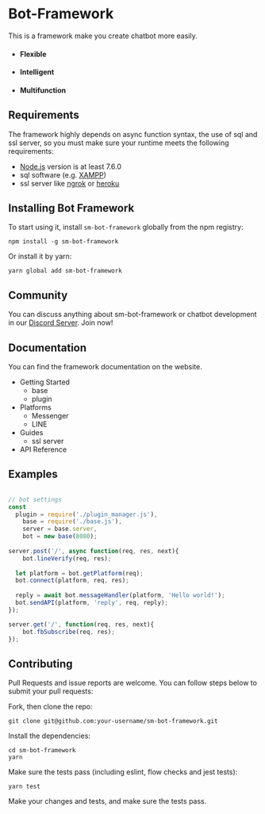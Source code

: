 # Bot-Framework

This is a framework make you create chatbot more easily.

* #### Flexible
* #### Intelligent
* #### Multifunction

## Requirements
The framework highly depends on async function syntax, the use of sql and ssl server, so you must make sure your runtime meets the following requirements:
* [Node.js](https://nodejs.org/en/) version is at least 7.6.0
* sql software (e.g. [XAMPP](https://www.apachefriends.org/zh_tw/index.html))
* ssl server like [ngrok](https://ngrok.com/) or [heroku](https://www.heroku.com/)

## Installing Bot Framework

To start using it, install `sm-bot-framework` globally from the npm registry:

`npm install -g sm-bot-framework`

Or install it by yarn:

`yarn global add sm-bot-framework`

## Community

You can discuss anything about sm-bot-framework or chatbot development in our [Discord Server](https://discord.gg/Gjaamg). Join now!

## Documentation

You can find the framework documentation on the website.

* Getting Started
  * base
  * plugin
* Platforms
  * Messenger
  * LINE
* Guides
  * ssl server
* API Reference

## Examples

```javascript

// bot settings
const
  plugin = require('./plugin_manager.js'),
	base = require('./base.js'),
	server = base.server,
	bot = new base(8080);
  
server.post('/', async function(req, res, next){
	bot.lineVerify(req, res);
  
  let platform = bot.getPlatform(req);
  bot.connect(platform, req, res);
  
  reply = await bot.messageHandler(platform, 'Hello world!');
  bot.sendAPI(platform, 'reply', req, reply);
});

server.get('/', function(req, res, next){
	bot.fbSubscribe(req, res);
});
```

## Contributing
Pull Requests and issue reports are welcome. You can follow steps below to submit your pull requests:

Fork, then clone the repo:

```
git clone git@github.com:your-username/sm-bot-framework.git
```
Install the dependencies:

```
cd sm-bot-framework
yarn
```
Make sure the tests pass (including eslint, flow checks and jest tests):

```
yarn test
```
Make your changes and tests, and make sure the tests pass.

